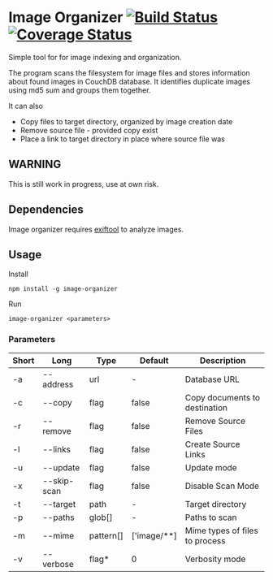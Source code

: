 # Image Organizer [![Build Status](https://travis-ci.org/AGrzes/image-organizer.svg?branch=master)](https://travis-ci.org/AGrzes/image-organizer) [![Coverage Status](https://coveralls.io/repos/github/AGrzes/image-organizer/badge.svg?branch=master)](https://coveralls.io/github/AGrzes/image-organizer?branch=master)
Simple tool for for image indexing and organization.

The program scans the filesystem for image files and stores information about found images in CouchDB database. It identifies duplicate images using md5 sum and groups them together.

It can also 
* Copy files to target directory, organized by image creation date
* Remove source file - provided copy exist
* Place a link to target directory in place where source file was

## WARNING
This is still work in progress, use  at own risk.

## Dependencies
Image organizer requires [exiftool](http://www.sno.phy.queensu.ca/~phil/exiftool/) to analyze images.

## Usage
Install
```
npm install -g image-organizer
```

Run 

```
image-organizer <parameters>
```
### Parameters
| Short | Long | Type | Default | Description |
| --- | --- | --- | --- | --- |
| -a | --address | url | - | Database URL |
| -c | --copy | flag | false | Copy documents to destination |
| -r | --remove | flag | false | Remove Source Files |
|-l | --links | flag | false |  Create Source Links |
|-u | --update | flag | false | Update mode |
|-x | --skip-scan | flag | false | Disable Scan Mode |
|-t | --target | path | - | Target directory |
| -p | --paths | glob[] | - | Paths to scan |
| -m | --mime | pattern[] | ['image/**] | Mime types of files to process |
|-v | --verbose | flag* | 0 | Verbosity mode |
